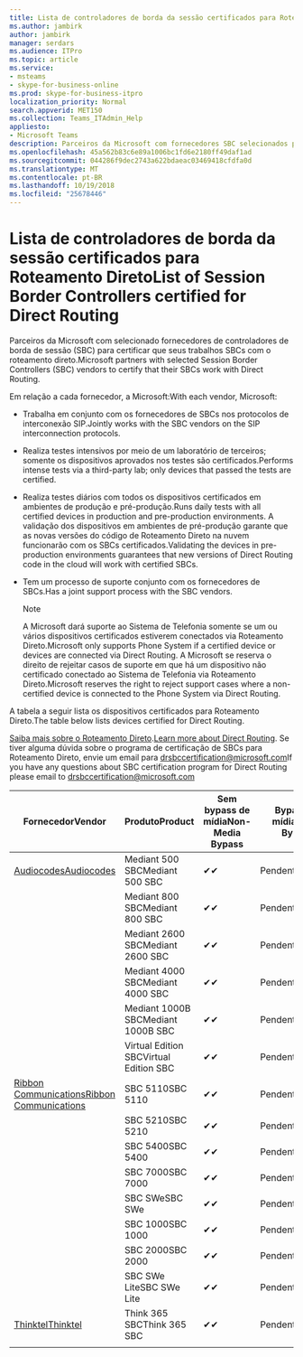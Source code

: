```yaml
---
title: Lista de controladores de borda da sessão certificados para Roteamento Direto
ms.author: jambirk
author: jambirk
manager: serdars
ms.audience: ITPro
ms.topic: article
ms.service:
- msteams
- skype-for-business-online
ms.prod: skype-for-business-itpro
localization_priority: Normal
search.appverid: MET150
ms.collection: Teams_ITAdmin_Help
appliesto:
- Microsoft Teams
description: Parceiros da Microsoft com fornecedores SBC selecionados para certificar a seus SBCs funcionam com o roteamento direto.
ms.openlocfilehash: 45a562b83c6e89a1006bc1fd6e2180ff49daf1ad
ms.sourcegitcommit: 044286f9dec2743a622bdaeac03469418cfdfa0d
ms.translationtype: MT
ms.contentlocale: pt-BR
ms.lasthandoff: 10/19/2018
ms.locfileid: "25678446"
---
```

# <a name="list-of-session-border-controllers-certified-for-direct-routing"></a><span data-ttu-id="f1de8-103">Lista de controladores de borda da sessão certificados para Roteamento Direto</span><span class="sxs-lookup"><span data-stu-id="f1de8-103">List of Session Border Controllers certified for Direct Routing</span></span>

<span data-ttu-id="f1de8-104">Parceiros da Microsoft com selecionado fornecedores de controladores de borda de sessão (SBC) para certificar que seus trabalhos SBCs com o roteamento direto.</span><span class="sxs-lookup"><span data-stu-id="f1de8-104">Microsoft partners with selected Session Border Controllers (SBC) vendors to certify that their SBCs work with Direct Routing.</span></span> 

<span data-ttu-id="f1de8-105">Em relação a cada fornecedor, a Microsoft:</span><span class="sxs-lookup"><span data-stu-id="f1de8-105">With each vendor, Microsoft:</span></span> 

- <span data-ttu-id="f1de8-106">Trabalha em conjunto com os fornecedores de SBCs nos protocolos de interconexão SIP.</span><span class="sxs-lookup"><span data-stu-id="f1de8-106">Jointly works with the SBC vendors on the SIP interconnection protocols.</span></span>
- <span data-ttu-id="f1de8-107">Realiza testes intensivos por meio de um laboratório de terceiros; somente os dispositivos aprovados nos testes são certificados.</span><span class="sxs-lookup"><span data-stu-id="f1de8-107">Performs intense tests via a third-party lab; only devices that passed the tests are certified.</span></span> 
- <span data-ttu-id="f1de8-108">Realiza testes diários com todos os dispositivos certificados em ambientes de produção e pré-produção.</span><span class="sxs-lookup"><span data-stu-id="f1de8-108">Runs daily tests with all certified devices in production and pre-production environments.</span></span> <span data-ttu-id="f1de8-109">A validação dos dispositivos em ambientes de pré-produção garante que as novas versões do código de Roteamento Direto na nuvem funcionarão com os SBCs certificados.</span><span class="sxs-lookup"><span data-stu-id="f1de8-109">Validating the devices in pre-production environments guarantees that new versions of Direct Routing code in the cloud will work with certified SBCs.</span></span> 
- <span data-ttu-id="f1de8-110">Tem um processo de suporte conjunto com os fornecedores de SBCs.</span><span class="sxs-lookup"><span data-stu-id="f1de8-110">Has a joint support process with the SBC vendors.</span></span>


  > [!NOTE]
  > <span data-ttu-id="f1de8-111">A Microsoft dará suporte ao Sistema de Telefonia somente se um ou vários dispositivos certificados estiverem conectados via Roteamento Direto.</span><span class="sxs-lookup"><span data-stu-id="f1de8-111">Microsoft only supports Phone System if a certified device or devices are connected via Direct Routing.</span></span> <span data-ttu-id="f1de8-112">A Microsoft se reserva o direito de rejeitar casos de suporte em que há um dispositivo não certificado conectado ao Sistema de Telefonia via Roteamento Direto.</span><span class="sxs-lookup"><span data-stu-id="f1de8-112">Microsoft reserves the right to reject support cases where a non-certified device is connected to the Phone System via Direct Routing.</span></span> 

<span data-ttu-id="f1de8-113">A tabela a seguir lista os dispositivos certificados para Roteamento Direto.</span><span class="sxs-lookup"><span data-stu-id="f1de8-113">The table below lists devices certified for Direct Routing.</span></span> 

<span data-ttu-id="f1de8-114">[Saiba mais sobre o Roteamento Direto](https://aka.ms/dr).</span><span class="sxs-lookup"><span data-stu-id="f1de8-114">[Learn more about Direct Routing](https://aka.ms/dr).</span></span> <span data-ttu-id="f1de8-115">Se tiver alguma dúvida sobre o programa de certificação de SBCs para Roteamento Direto, envie um email para drsbccertification@microsoft.com</span><span class="sxs-lookup"><span data-stu-id="f1de8-115">If you have any questions about SBC certification program for Direct Routing please email to drsbccertification@microsoft.com</span></span>


|                                                       <span data-ttu-id="f1de8-116">Fornecedor</span><span class="sxs-lookup"><span data-stu-id="f1de8-116">Vendor</span></span>                                                        |       <span data-ttu-id="f1de8-117">Produto</span><span class="sxs-lookup"><span data-stu-id="f1de8-117">Product</span></span>       | <span data-ttu-id="f1de8-118">Sem bypass de mídia</span><span class="sxs-lookup"><span data-stu-id="f1de8-118">Non-Media Bypass</span></span> | <span data-ttu-id="f1de8-119">Bypass de mídia</span><span class="sxs-lookup"><span data-stu-id="f1de8-119">Media Bypass</span></span> | <span data-ttu-id="f1de8-120">Versão do software</span><span class="sxs-lookup"><span data-stu-id="f1de8-120">Software Version</span></span> |
|---------------------------------------------------------------------------------------------------------------------|---------------------|------------------|--------------|------------------|
| [<span data-ttu-id="f1de8-121">Audiocodes</span><span class="sxs-lookup"><span data-stu-id="f1de8-121">Audiocodes</span></span>](https://www.audiocodes.com/solutions-products/products/products-for-microsoft-365/sbcs-media-gateways) |   <span data-ttu-id="f1de8-122">Mediant 500 SBC</span><span class="sxs-lookup"><span data-stu-id="f1de8-122">Mediant 500 SBC</span></span>   |     <span data-ttu-id="f1de8-123">&#10004;</span><span class="sxs-lookup"><span data-stu-id="f1de8-123">&#10004;</span></span>     |   <span data-ttu-id="f1de8-124">Pendente</span><span class="sxs-lookup"><span data-stu-id="f1de8-124">Pending</span></span>    |  <span data-ttu-id="f1de8-125">7.20A.200.055</span><span class="sxs-lookup"><span data-stu-id="f1de8-125">7.20A.200.055</span></span>   |
|                                                                                                                     |   <span data-ttu-id="f1de8-126">Mediant 800 SBC</span><span class="sxs-lookup"><span data-stu-id="f1de8-126">Mediant 800 SBC</span></span>   |     <span data-ttu-id="f1de8-127">&#10004;</span><span class="sxs-lookup"><span data-stu-id="f1de8-127">&#10004;</span></span>     |   <span data-ttu-id="f1de8-128">Pendente</span><span class="sxs-lookup"><span data-stu-id="f1de8-128">Pending</span></span>    |  <span data-ttu-id="f1de8-129">7.20A.200.055</span><span class="sxs-lookup"><span data-stu-id="f1de8-129">7.20A.200.055</span></span>   |
|                                                                                                                     |  <span data-ttu-id="f1de8-130">Mediant 2600 SBC</span><span class="sxs-lookup"><span data-stu-id="f1de8-130">Mediant 2600 SBC</span></span>   |     <span data-ttu-id="f1de8-131">&#10004;</span><span class="sxs-lookup"><span data-stu-id="f1de8-131">&#10004;</span></span>     |   <span data-ttu-id="f1de8-132">Pendente</span><span class="sxs-lookup"><span data-stu-id="f1de8-132">Pending</span></span>    |  <span data-ttu-id="f1de8-133">7.20A.200.055</span><span class="sxs-lookup"><span data-stu-id="f1de8-133">7.20A.200.055</span></span>   |
|                                                                                                                     |  <span data-ttu-id="f1de8-134">Mediant 4000 SBC</span><span class="sxs-lookup"><span data-stu-id="f1de8-134">Mediant 4000 SBC</span></span>   |     <span data-ttu-id="f1de8-135">&#10004;</span><span class="sxs-lookup"><span data-stu-id="f1de8-135">&#10004;</span></span>     |   <span data-ttu-id="f1de8-136">Pendente</span><span class="sxs-lookup"><span data-stu-id="f1de8-136">Pending</span></span>    |  <span data-ttu-id="f1de8-137">7.20A.200.055</span><span class="sxs-lookup"><span data-stu-id="f1de8-137">7.20A.200.055</span></span>   |
|                                                                                                                     | <span data-ttu-id="f1de8-138">Mediant 1000B SBC</span><span class="sxs-lookup"><span data-stu-id="f1de8-138">Mediant 1000B  SBC</span></span>  |     <span data-ttu-id="f1de8-139">&#10004;</span><span class="sxs-lookup"><span data-stu-id="f1de8-139">&#10004;</span></span>     |   <span data-ttu-id="f1de8-140">Pendente</span><span class="sxs-lookup"><span data-stu-id="f1de8-140">Pending</span></span>    |  <span data-ttu-id="f1de8-141">7.20A.200.055</span><span class="sxs-lookup"><span data-stu-id="f1de8-141">7.20A.200.055</span></span>   |
|                                                                                                                     | <span data-ttu-id="f1de8-142">Virtual Edition SBC</span><span class="sxs-lookup"><span data-stu-id="f1de8-142">Virtual Edition SBC</span></span> |     <span data-ttu-id="f1de8-143">&#10004;</span><span class="sxs-lookup"><span data-stu-id="f1de8-143">&#10004;</span></span>     |   <span data-ttu-id="f1de8-144">Pendente</span><span class="sxs-lookup"><span data-stu-id="f1de8-144">Pending</span></span>    |  <span data-ttu-id="f1de8-145">7.20A.200.055</span><span class="sxs-lookup"><span data-stu-id="f1de8-145">7.20A.200.055</span></span>   |
|  [<span data-ttu-id="f1de8-146">Ribbon Communications</span><span class="sxs-lookup"><span data-stu-id="f1de8-146">Ribbon Communications</span></span>](https://ribboncommunications.com/solutions/enterprise-solutions/microsoft-skype-business)  |      <span data-ttu-id="f1de8-147">SBC 5110</span><span class="sxs-lookup"><span data-stu-id="f1de8-147">SBC 5110</span></span>       |     <span data-ttu-id="f1de8-148">&#10004;</span><span class="sxs-lookup"><span data-stu-id="f1de8-148">&#10004;</span></span>     |   <span data-ttu-id="f1de8-149">Pendente</span><span class="sxs-lookup"><span data-stu-id="f1de8-149">Pending</span></span>    |       <span data-ttu-id="f1de8-150">V6.2</span><span class="sxs-lookup"><span data-stu-id="f1de8-150">V6.2</span></span>       |
|                                                                                                                     |      <span data-ttu-id="f1de8-151">SBC 5210</span><span class="sxs-lookup"><span data-stu-id="f1de8-151">SBC 5210</span></span>       |     <span data-ttu-id="f1de8-152">&#10004;</span><span class="sxs-lookup"><span data-stu-id="f1de8-152">&#10004;</span></span>     |   <span data-ttu-id="f1de8-153">Pendente</span><span class="sxs-lookup"><span data-stu-id="f1de8-153">Pending</span></span>    |       <span data-ttu-id="f1de8-154">V6.2</span><span class="sxs-lookup"><span data-stu-id="f1de8-154">V6.2</span></span>       |
|                                                                                                                     |      <span data-ttu-id="f1de8-155">SBC 5400</span><span class="sxs-lookup"><span data-stu-id="f1de8-155">SBC 5400</span></span>       |     <span data-ttu-id="f1de8-156">&#10004;</span><span class="sxs-lookup"><span data-stu-id="f1de8-156">&#10004;</span></span>     |   <span data-ttu-id="f1de8-157">Pendente</span><span class="sxs-lookup"><span data-stu-id="f1de8-157">Pending</span></span>    |       <span data-ttu-id="f1de8-158">V6.2</span><span class="sxs-lookup"><span data-stu-id="f1de8-158">V6.2</span></span>       |
|                                                                                                                     |      <span data-ttu-id="f1de8-159">SBC 7000</span><span class="sxs-lookup"><span data-stu-id="f1de8-159">SBC 7000</span></span>       |     <span data-ttu-id="f1de8-160">&#10004;</span><span class="sxs-lookup"><span data-stu-id="f1de8-160">&#10004;</span></span>     |   <span data-ttu-id="f1de8-161">Pendente</span><span class="sxs-lookup"><span data-stu-id="f1de8-161">Pending</span></span>    |       <span data-ttu-id="f1de8-162">V6.2</span><span class="sxs-lookup"><span data-stu-id="f1de8-162">V6.2</span></span>       |
|                                                                                                                     |       <span data-ttu-id="f1de8-163">SBC SWe</span><span class="sxs-lookup"><span data-stu-id="f1de8-163">SBC SWe</span></span>       |     <span data-ttu-id="f1de8-164">&#10004;</span><span class="sxs-lookup"><span data-stu-id="f1de8-164">&#10004;</span></span>     |   <span data-ttu-id="f1de8-165">Pendente</span><span class="sxs-lookup"><span data-stu-id="f1de8-165">Pending</span></span>    |       <span data-ttu-id="f1de8-166">V6.2</span><span class="sxs-lookup"><span data-stu-id="f1de8-166">V6.2</span></span>       |
|                                                                                                                     |      <span data-ttu-id="f1de8-167">SBC 1000</span><span class="sxs-lookup"><span data-stu-id="f1de8-167">SBC 1000</span></span>       |     <span data-ttu-id="f1de8-168">&#10004;</span><span class="sxs-lookup"><span data-stu-id="f1de8-168">&#10004;</span></span>     |   <span data-ttu-id="f1de8-169">Pendente</span><span class="sxs-lookup"><span data-stu-id="f1de8-169">Pending</span></span>    |      <span data-ttu-id="f1de8-170">V7.0.2</span><span class="sxs-lookup"><span data-stu-id="f1de8-170">V7.0.2</span></span>      |
|                                                                                                                     |      <span data-ttu-id="f1de8-171">SBC 2000</span><span class="sxs-lookup"><span data-stu-id="f1de8-171">SBC 2000</span></span>       |     <span data-ttu-id="f1de8-172">&#10004;</span><span class="sxs-lookup"><span data-stu-id="f1de8-172">&#10004;</span></span>     |   <span data-ttu-id="f1de8-173">Pendente</span><span class="sxs-lookup"><span data-stu-id="f1de8-173">Pending</span></span>    |      <span data-ttu-id="f1de8-174">V7.0.2</span><span class="sxs-lookup"><span data-stu-id="f1de8-174">V7.0.2</span></span>      |
|                                                                                                                     |    <span data-ttu-id="f1de8-175">SBC SWe Lite</span><span class="sxs-lookup"><span data-stu-id="f1de8-175">SBC SWe Lite</span></span>     |     <span data-ttu-id="f1de8-176">&#10004;</span><span class="sxs-lookup"><span data-stu-id="f1de8-176">&#10004;</span></span>     |   <span data-ttu-id="f1de8-177">Pendente</span><span class="sxs-lookup"><span data-stu-id="f1de8-177">Pending</span></span>    |      <span data-ttu-id="f1de8-178">V7.0.4</span><span class="sxs-lookup"><span data-stu-id="f1de8-178">V7.0.4</span></span>      |
|                     [<span data-ttu-id="f1de8-179">Thinktel</span><span class="sxs-lookup"><span data-stu-id="f1de8-179">Thinktel</span></span>](https://www.thinktel.ca/services/think-365/think-365-overview/)                      |    <span data-ttu-id="f1de8-180">Think 365 SBC</span><span class="sxs-lookup"><span data-stu-id="f1de8-180">Think 365 SBC</span></span>    |     <span data-ttu-id="f1de8-181">&#10004;</span><span class="sxs-lookup"><span data-stu-id="f1de8-181">&#10004;</span></span>     |   <span data-ttu-id="f1de8-182">Pendente</span><span class="sxs-lookup"><span data-stu-id="f1de8-182">Pending</span></span>    |       <span data-ttu-id="f1de8-183">V1.4</span><span class="sxs-lookup"><span data-stu-id="f1de8-183">V1.4</span></span>       |
|                                                                                                                     |                     |                  |              |                  |


